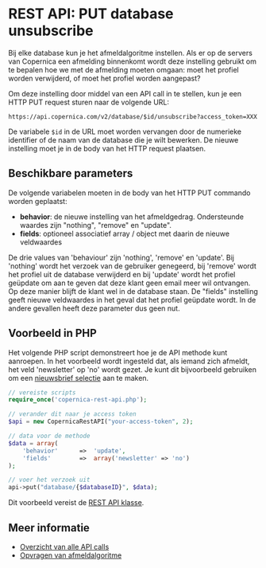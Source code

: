 # REST API: PUT database unsubscribe

Bij elke database kun je het afmeldalgoritme instellen. Als er op de servers
van Copernica een afmelding binnenkomt wordt deze instelling gebruikt om te
bepalen hoe we met de afmelding moeten omgaan: moet het profiel worden verwijderd,
of moet het profiel worden aangepast?

Om deze instelling door middel van een API call in te stellen, kun je een
HTTP PUT request sturen naar de volgende URL:

`https://api.copernica.com/v2/database/$id/unsubscribe?access_token=XXX`

De variabele `$id` in de URL moet worden vervangen door de numerieke identifier
of de naam van de database die je wilt bewerken. De nieuwe instelling moet
je in de body van het HTTP request plaatsen.

## Beschikbare parameters

De volgende variabelen moeten in de body van het HTTP PUT commando worden
geplaatst:

* **behavior**: de nieuwe instelling van het afmeldgedrag. Ondersteunde waardes zijn "nothing", "remove" en "update".
* **fields**: optioneel associatief array / object met daarin de nieuwe veldwaardes

De drie values van 'behaviour' zijn 'nothing', 'remove' en 'update'.
Bij 'nothing' wordt het verzoek van de gebruiker genegeerd, bij
'remove' wordt het profiel uit de database verwijderd en bij 'update'
wordt het profiel geüpdate om aan te geven dat deze klant geen email
meer wil ontvangen. Op deze manier blijft de klant wel in de database
staan. De "fields" instelling geeft nieuwe veldwaardes in het geval
dat het profiel geüpdate wordt. In de andere gevallen heeft deze
parameter dus geen nut.

## Voorbeeld in PHP

Het volgende PHP script demonstreert hoe je de API methode kunt aanroepen. In
het voorbeeld wordt ingesteld dat, als iemand zich afmeldt, het veld 'newsletter'
op 'no' wordt gezet. Je kunt dit bijvoorbeeld gebruiken om een
[nieuwsbrief selectie](./create-a-mailing-list) aan te maken.

```php
// vereiste scripts
require_once('copernica-rest-api.php');

// verander dit naar je access token
$api = new CopernicaRestAPI("your-access-token", 2);

// data voor de methode
$data = array(
    'behavior'      =>  'update',
    'fields'        =>  array('newsletter' => 'no')
);

// voer het verzoek uit
api->put("database/{$databaseID}", $data);
```

Dit voorbeeld vereist de [REST API klasse](rest-php).

## Meer informatie

* [Overzicht van alle API calls](rest-api)
* [Opvragen van afmeldalgoritme](rest-get-database-unsubscribe)

